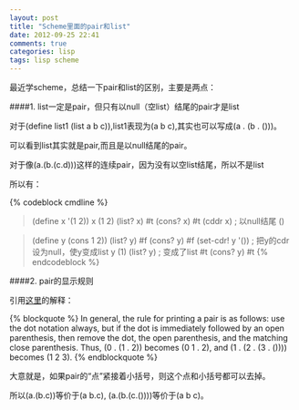 ```yaml
---
layout: post
title: "Scheme里面的pair和list"
date: 2012-09-25 22:41
comments: true
categories: lisp
tags: lisp scheme
---
```


最近学scheme，总结一下pair和list的区别，主要是两点：


####1. list一定是pair，但只有以null（空list）结尾的pair才是list

对于(define list1 (list a b c)),list1表现为(a b c),其实也可以写成(a . (b . ()))。

可以看到list其实就是pair,而且是以null结尾的pair。

对于像(a.(b.(c.d)))这样的连续pair，因为没有以空list结尾，所以不是list

所以有：

{% codeblock cmdline %}
> (define x '(1 2))
> x
(1 2)
> (list? x)
#t
> (cons? x)
#t
> (cddr x) ; 以null结尾
()

> (define y (cons 1 2))
> (list? y)
#f
> (cons? y)
#f
> (set-cdr! y '()) ; 把y的cdr设为null，使y变成list
> y
(1)
> (list? y) ; 变成了list
#t
> (cons? y)
#t
{% endcodeblock %}
	

####2. pair的显示规则

引用[这里](http://download.plt-scheme.org/doc/html/guide/Pairs__Lists__and_Scheme_Syntax.html)的解释：

{% blockquote %}
    In general, the rule for printing a pair is as follows: use the dot notation always, but if the dot is immediately followed by an open parenthesis, then remove the dot, the open parenthesis, and the	matching close parenthesis. Thus, (0 . (1 . 2)) becomes (0 1 . 2), and (1 . (2 . (3 . ()))) becomes (1 2 3).
{% endblockquote %}

大意就是，如果pair的“点”紧接着小括号，则这个点和小括号都可以去掉。

所以(a.(b.c))等价于(a b.c), (a.(b.(c.())))等价于(a b c)。
